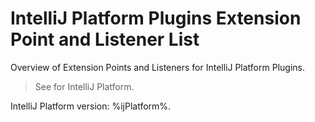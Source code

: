 <!-- Copyright 2000-2025 JetBrains s.r.o. and contributors. Use of this source code is governed by the Apache 2.0 license. -->

# IntelliJ Platform Plugins Extension Point and Listener List

<link-summary>Overview of Extension Points and Listeners for IntelliJ Platform Plugins.</link-summary>

> See [](intellij_platform_extension_point_list.md) for IntelliJ Platform.

IntelliJ Platform version: %ijPlatform%.

<include from="generated_intellij_community_plugins_extension_point_list.md" element-id="content"/>
